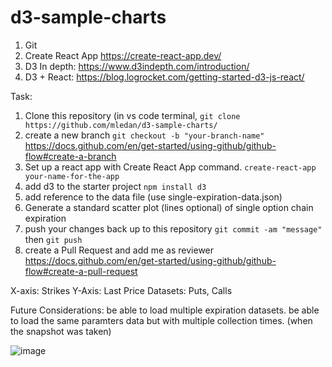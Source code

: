 # d3-sample-charts
1. Git 
2. Create React App https://create-react-app.dev/
3. D3 In depth: https://www.d3indepth.com/introduction/
4. D3 + React: https://blog.logrocket.com/getting-started-d3-js-react/

Task: 
1. Clone this repository (in vs code terminal, `git clone https://github.com/mledan/d3-sample-charts/`
2. create a new branch  `git checkout -b "your-branch-name"` https://docs.github.com/en/get-started/using-github/github-flow#create-a-branch
3. Set up a react app with Create React App command. `create-react-app your-name-for-the-app`
4. add d3 to the starter project `npm install d3`
5. add reference to the data file (use single-expiration-data.json)
6. Generate a standard scatter plot (lines optional) of single option chain expiration 
7. push your changes back up to this repository `git commit -am "message"` then `git push`
8. create a Pull Request and add me as reviewer https://docs.github.com/en/get-started/using-github/github-flow#create-a-pull-request


X-axis: Strikes
Y-Axis: Last Price
Datasets: Puts, Calls

Future Considerations: 
be able to load multiple expiration datasets. 
be able to load the same paramters data but with multiple collection times. (when the snapshot was taken)

![image](https://github.com/mledan/d3-sample-charts/assets/19522070/5f8a3163-3c63-491a-82c3-cd6d1b145cc9)
